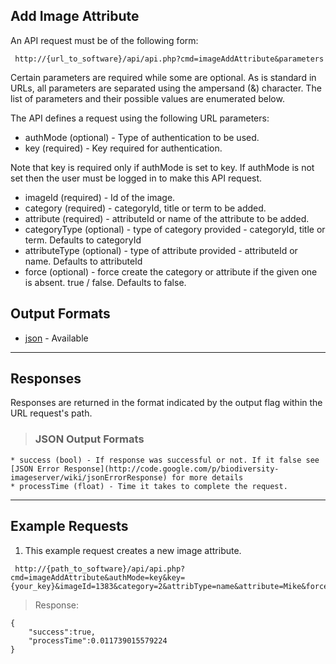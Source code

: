 ## Add Image Attribute ##

An API request must be of the following form:

```
 http://{url_to_software}/api/api.php?cmd=imageAddAttribute&parameters
```

Certain parameters are required while some are optional. As is standard in URLs, all parameters are separated using the ampersand (&) character. The list of parameters and their possible values are enumerated below.

The API defines a request using the following URL parameters:

  * authMode (optional) - Type of authentication to be used.
  * key (required) - Key required for authentication.

Note that key is required only if authMode is set to key. If authMode is not set then the user must be logged in to make this API request.

  * imageId (required) - Id of the image.
  * category (required) - categoryId, title or term to be added.
  * attribute (required) - attributeId or name of the attribute to be added.
  * categoryType (optional) - type of category provided - categoryId, title or term. Defaults to categoryId
  * attributeType (optional) - type of attribute provided - attributeId or name. Defaults to attributeId
  * force (optional) - force create the category or attribute if the given one is absent. true / false. Defaults to false.

## Output Formats ##

  * [json](#JSON_Output_Formats.md) - Available


---

## Responses ##

Responses are returned in the format indicated by the output flag within the URL request's path.

> ### JSON Output Formats ###
    * success (bool) - If response was successful or not. If it false see [JSON Error Response](http://code.google.com/p/biodiversity-imageserver/wiki/jsonErrorResponse) for more details
    * processTime (float) - Time it takes to complete the request.


---

## Example Requests ##

1. This example request creates a new image attribute.

```
 http://{path_to_software}/api/api.php?cmd=imageAddAttribute&authMode=key&key={your_key}&imageId=1383&category=2&attribType=name&attribute=Mike&force=true
```

> Response:
```
{
    "success":true,
    "processTime":0.011739015579224
}
```